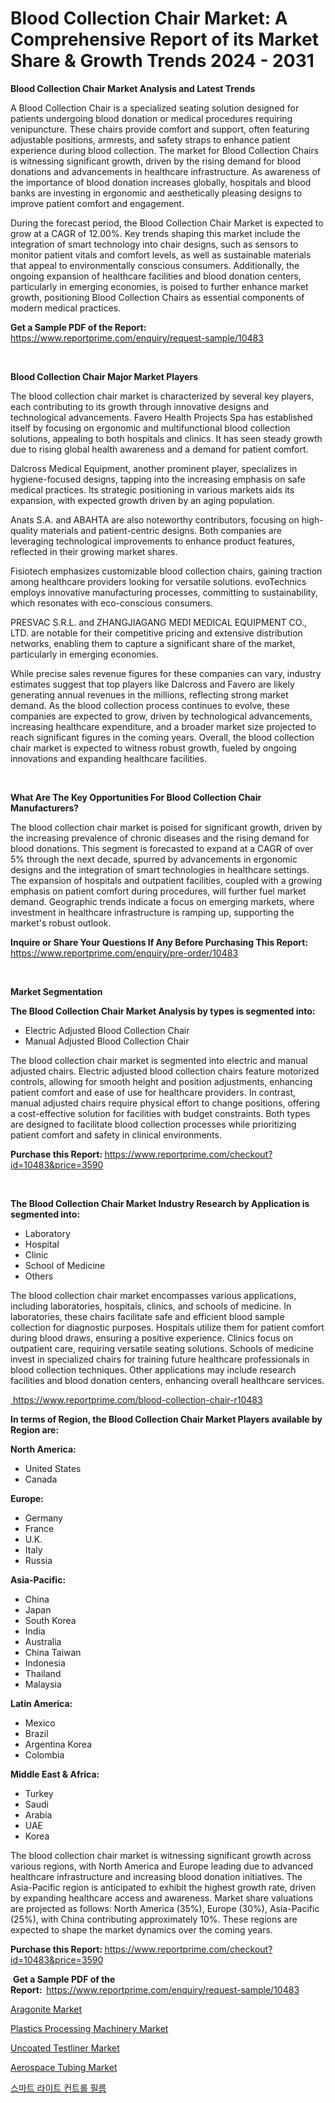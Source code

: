 <p><h1>Blood Collection Chair Market: A Comprehensive Report of its Market Share & Growth Trends 2024 - 2031</h1></p><p><strong>Blood Collection Chair Market Analysis and Latest Trends</strong></p>
<p><p>A Blood Collection Chair is a specialized seating solution designed for patients undergoing blood donation or medical procedures requiring venipuncture. These chairs provide comfort and support, often featuring adjustable positions, armrests, and safety straps to enhance patient experience during blood collection. The market for Blood Collection Chairs is witnessing significant growth, driven by the rising demand for blood donations and advancements in healthcare infrastructure. As awareness of the importance of blood donation increases globally, hospitals and blood banks are investing in ergonomic and aesthetically pleasing designs to improve patient comfort and engagement.</p><p>During the forecast period, the Blood Collection Chair Market is expected to grow at a CAGR of 12.00%. Key trends shaping this market include the integration of smart technology into chair designs, such as sensors to monitor patient vitals and comfort levels, as well as sustainable materials that appeal to environmentally conscious consumers. Additionally, the ongoing expansion of healthcare facilities and blood donation centers, particularly in emerging economies, is poised to further enhance market growth, positioning Blood Collection Chairs as essential components of modern medical practices.</p></p>
<p><strong>Get a Sample PDF of the Report:&nbsp;</strong> <a href="https://www.reportprime.com/enquiry/request-sample/10483">https://www.reportprime.com/enquiry/request-sample/10483</a></p>
<p>&nbsp;</p>
<p><strong>Blood Collection Chair Major Market Players</strong></p>
<p><p>The blood collection chair market is characterized by several key players, each contributing to its growth through innovative designs and technological advancements. Favero Health Projects Spa has established itself by focusing on ergonomic and multifunctional blood collection solutions, appealing to both hospitals and clinics. It has seen steady growth due to rising global health awareness and a demand for patient comfort.</p><p>Dalcross Medical Equipment, another prominent player, specializes in hygiene-focused designs, tapping into the increasing emphasis on safe medical practices. Its strategic positioning in various markets aids its expansion, with expected growth driven by an aging population.</p><p>Anats S.A. and ABAHTA are also noteworthy contributors, focusing on high-quality materials and patient-centric designs. Both companies are leveraging technological improvements to enhance product features, reflected in their growing market shares. </p><p>Fisiotech emphasizes customizable blood collection chairs, gaining traction among healthcare providers looking for versatile solutions. evoTechnics employs innovative manufacturing processes, committing to sustainability, which resonates with eco-conscious consumers.</p><p>PRESVAC S.R.L. and ZHANGJIAGANG MEDI MEDICAL EQUIPMENT CO., LTD. are notable for their competitive pricing and extensive distribution networks, enabling them to capture a significant share of the market, particularly in emerging economies.</p><p>While precise sales revenue figures for these companies can vary, industry estimates suggest that top players like Dalcross and Favero are likely generating annual revenues in the millions, reflecting strong market demand. As the blood collection process continues to evolve, these companies are expected to grow, driven by technological advancements, increasing healthcare expenditure, and a broader market size projected to reach significant figures in the coming years. Overall, the blood collection chair market is expected to witness robust growth, fueled by ongoing innovations and expanding healthcare facilities.</p></p>
<p>&nbsp;</p>
<p><strong>What Are The Key Opportunities For Blood Collection Chair Manufacturers?</strong></p>
<p><p>The blood collection chair market is poised for significant growth, driven by the increasing prevalence of chronic diseases and the rising demand for blood donations. This segment is forecasted to expand at a CAGR of over 5% through the next decade, spurred by advancements in ergonomic designs and the integration of smart technologies in healthcare settings. The expansion of hospitals and outpatient facilities, coupled with a growing emphasis on patient comfort during procedures, will further fuel market demand. Geographic trends indicate a focus on emerging markets, where investment in healthcare infrastructure is ramping up, supporting the market's robust outlook.</p></p>
<p><strong>Inquire or Share Your Questions If Any Before Purchasing This Report:</strong> <a href="https://www.reportprime.com/enquiry/pre-order/10483">https://www.reportprime.com/enquiry/pre-order/10483</a></p>
<p>&nbsp;</p>
<p><strong>Market Segmentation</strong></p>
<p><strong>The Blood Collection Chair Market Analysis by types is segmented into:</strong></p>
<p><ul><li>Electric Adjusted Blood Collection Chair</li><li>Manual Adjusted Blood Collection Chair</li></ul></p>
<p><p>The blood collection chair market is segmented into electric and manual adjusted chairs. Electric adjusted blood collection chairs feature motorized controls, allowing for smooth height and position adjustments, enhancing patient comfort and ease of use for healthcare providers. In contrast, manual adjusted chairs require physical effort to change positions, offering a cost-effective solution for facilities with budget constraints. Both types are designed to facilitate blood collection processes while prioritizing patient comfort and safety in clinical environments.</p></p>
<p><strong>Purchase this Report:&nbsp;</strong><a href="https://www.reportprime.com/checkout?id=10483&price=3590">https://www.reportprime.com/checkout?id=10483&price=3590</a></p>
<p>&nbsp;</p>
<p><strong>The Blood Collection Chair Market Industry Research by Application is segmented into:</strong></p>
<p><ul><li>Laboratory</li><li>Hospital</li><li>Clinic</li><li>School of Medicine</li><li>Others</li></ul></p>
<p><p>The blood collection chair market encompasses various applications, including laboratories, hospitals, clinics, and schools of medicine. In laboratories, these chairs facilitate safe and efficient blood sample collection for diagnostic purposes. Hospitals utilize them for patient comfort during blood draws, ensuring a positive experience. Clinics focus on outpatient care, requiring versatile seating solutions. Schools of medicine invest in specialized chairs for training future healthcare professionals in blood collection techniques. Other applications may include research facilities and blood donation centers, enhancing overall healthcare services.</p></p>
<p><a href="https://www.reportprime.com/blood-collection-chair-r10483">&nbsp;https://www.reportprime.com/blood-collection-chair-r10483</a></p>
<p><strong>In terms of Region, the Blood Collection Chair Market Players available by Region are:</strong></p>
<p>
    <p> <strong> North America: </strong>
        <ul>
            <li>United States</li>
            <li>Canada</li>
        </ul>
        </p> 
    <p> <strong> Europe: </strong>
        <ul>
            <li>Germany</li>
            <li>France</li>
            <li>U.K.</li>
            <li>Italy</li>
            <li>Russia</li>
        </ul>
        </p> 
    <p> <strong> Asia-Pacific: </strong>
        <ul>
            <li>China</li>
            <li>Japan</li>
            <li>South Korea</li>
            <li>India</li>
            <li>Australia</li>
            <li>China Taiwan</li>
            <li>Indonesia</li>
            <li>Thailand</li>
            <li>Malaysia</li>
        </ul>
        </p> 
    <p> <strong> Latin America: </strong>
        <ul>
            <li>Mexico</li>
            <li>Brazil</li>
            <li>Argentina Korea</li>
            <li>Colombia</li>
        </ul>
        </p> 
    <p> <strong> Middle East & Africa: </strong>
        <ul>
            <li>Turkey</li>
            <li>Saudi</li>
            <li>Arabia</li>
            <li>UAE</li>
            <li>Korea</li>
        </ul>
    </p>
    </p>
<p><p>The blood collection chair market is witnessing significant growth across various regions, with North America and Europe leading due to advanced healthcare infrastructure and increasing blood donation initiatives. The Asia-Pacific region is anticipated to exhibit the highest growth rate, driven by expanding healthcare access and awareness. Market share valuations are projected as follows: North America (35%), Europe (30%), Asia-Pacific (25%), with China contributing approximately 10%. These regions are expected to shape the market dynamics over the coming years.</p></p>
<p><strong>Purchase this Report: </strong><a href="https://www.reportprime.com/checkout?id=10483&price=3590">https://www.reportprime.com/checkout?id=10483&price=3590</a></p>
<p>&nbsp;<strong>Get a Sample PDF of the Report:&nbsp;&nbsp;</strong><a href="https://www.reportprime.com/enquiry/request-sample/10483">https://www.reportprime.com/enquiry/request-sample/10483</a></p>
<p><strong></strong></p>
<p><p><a href="https://www.linkedin.com/pulse/insights-aragonite-market-share-competitive-landscape-period-phf4e?trackingId=jHb8LCEaSWOJUuaNRibebg%3D%3D">Aragonite Market</a></p><p><a href="https://www.linkedin.com/pulse/plastics-processing-machinery-market-strategic-insights-azbme?trackingId=l0iBxUmxQZSwJOeuhp3ynQ%3D%3D">Plastics Processing Machinery Market</a></p><p><a href="https://medium.com/@patricbguth07/the-comprehensive-uncoated-testliner-market-research-report-is-essential-for-understanding-f5635d7b5f5d">Uncoated Testliner Market</a></p><p><a href="https://issuu.com/reportprime-2/docs/aerospace-tubing-market-size-2030.p_b5ddf316df9cae">Aerospace Tubing Market</a></p><p><a href="https://medium.com/@mark_mc_nulty87/smart-light-control-film-market-%EC%9D%98-%EA%B8%80%EB%A1%9C%EB%B2%8C-%EC%8B%9C%EC%9E%A5-%EA%B0%9C%EC%9A%94%EB%8A%94-%EC%A0%84-%EC%84%B8%EA%B3%84-%EB%B0%8F-%EC%A3%BC%EC%9A%94-%EC%8B%9C%EC%9E%A5%EC%9D%98-%EC%82%B0%EC%97%85%EC%97%90-%EC%98%81%ED%96%A5%EC%9D%84-%EB%AF%B8%EC%B9%98%EB%8A%94-%EC%A3%BC%EC%9A%94-%ED%8A%B8%EB%A0%8C%EB%93%9C%EC%97%90-%EB%8C%80%ED%95%9C-%EB%8F%85%ED%8A%B9%ED%95%9C-%EA%B4%80%EC%A0%90%EC%9D%84-%EC%A0%9C%EA%B3%B5%ED%95%A9%EB%8B%88%EB%8B%A4-6e4be354dfae?postPublishedType=initial">스마트 라이트 컨트롤 필름</a></p></p>